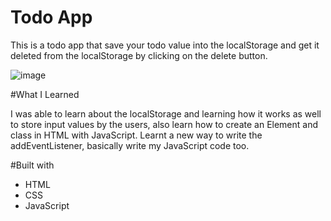 # Todo App

This is a todo app that save your todo value into the localStorage and get it deleted from the localStorage by clicking on the delete button.

![image](https://user-images.githubusercontent.com/64808015/112565343-29974380-8ddd-11eb-83ea-94ec08d76ac3.png)


#What I Learned 

I was able to learn about the localStorage and learning how it works as well to store input values by the users, also learn how to create an Element and class in HTML  with JavaScript. Learnt a new way to write the addEventListener, basically write my JavaScript code too. 

#Built with

- HTML
- CSS
- JavaScript 

